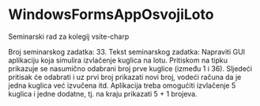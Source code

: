 # WindowsFormsAppOsvojiLoto
Seminarski rad za kolegij vsite-charp

Broj seminarskog zadatka: 33.
Tekst seminarskog zadatka:
Napraviti GUI aplikaciju koja simulira izvlačenje kuglica na lotu.
Pritiskom na tipku prikazuje se nasumično odabrani broj prve kuglice (između 1 i 36). 
Sljedeći pritisak će odabrati i uz prvi broj prikazati novi broj, vodeći računa da je jedna kuglica već izvučena itd. 
Aplikacija treba omogućiti izvlačenje 5 kuglica i jedne dodatne, tj. na kraju prikazati 5 + 1 brojeva.
